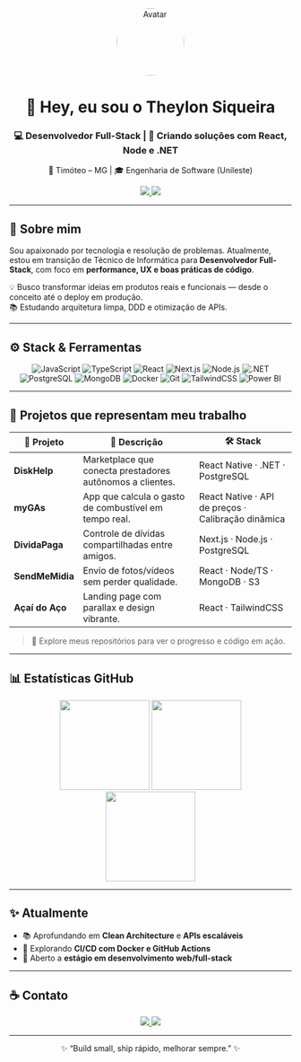<!-- Header -->
<div align="center">
  <img src="https://github.com/ProssimalCrost.png" width="120" style="border-radius: 50%;" alt="Avatar"/>
  
  <h1>👋 Hey, eu sou o Theylon Siqueira</h1>
  <h3>💻 Desenvolvedor Full-Stack | 🚀 Criando soluções com React, Node e .NET</h3>
  <p>📍 Timóteo – MG | 🎓 Engenharia de Software (Unileste)</p>

  <a href="https://www.linkedin.com/in/theylon-siqueira-44a327257">
    <img src="https://img.shields.io/badge/LinkedIn-0077B5?style=for-the-badge&logo=linkedin&logoColor=white"/>
  </a>
  <a href="https://github.com/ProssimalCrost">
    <img src="https://img.shields.io/badge/GitHub-000?style=for-the-badge&logo=github&logoColor=white"/>
  </a>
</div>

---

## 🌟 Sobre mim
Sou apaixonado por tecnologia e resolução de problemas. Atualmente, estou em transição de Técnico de Informática para **Desenvolvedor Full-Stack**, com foco em **performance, UX e boas práticas de código**.

💡 Busco transformar ideias em produtos reais e funcionais — desde o conceito até o deploy em produção.  
📚 Estudando arquitetura limpa, DDD e otimização de APIs.

---

## ⚙️ Stack & Ferramentas

<div align="center">

![JavaScript](https://img.shields.io/badge/-JavaScript-F7DF1E?style=for-the-badge&logo=javascript&logoColor=000)
![TypeScript](https://img.shields.io/badge/-TypeScript-3178C6?style=for-the-badge&logo=typescript&logoColor=fff)
![React](https://img.shields.io/badge/-React-61DAFB?style=for-the-badge&logo=react&logoColor=000)
![Next.js](https://img.shields.io/badge/-Next.js-000?style=for-the-badge&logo=nextdotjs)
![Node.js](https://img.shields.io/badge/-Node.js-339933?style=for-the-badge&logo=nodedotjs&logoColor=fff)
![.NET](https://img.shields.io/badge/-.NET-512BD4?style=for-the-badge&logo=dotnet&logoColor=fff)
![PostgreSQL](https://img.shields.io/badge/-PostgreSQL-4169E1?style=for-the-badge&logo=postgresql&logoColor=fff)
![MongoDB](https://img.shields.io/badge/-MongoDB-47A248?style=for-the-badge&logo=mongodb&logoColor=fff)
![Docker](https://img.shields.io/badge/-Docker-2496ED?style=for-the-badge&logo=docker&logoColor=fff)
![Git](https://img.shields.io/badge/-Git-F05032?style=for-the-badge&logo=git&logoColor=fff)
![TailwindCSS](https://img.shields.io/badge/-TailwindCSS-06B6D4?style=for-the-badge&logo=tailwindcss&logoColor=fff)
![Power BI](https://img.shields.io/badge/-Power%20BI-F2C811?style=for-the-badge&logo=powerbi&logoColor=000)

</div>

---

## 🧩 Projetos que representam meu trabalho

| 🚀 Projeto | 🧠 Descrição | 🛠️ Stack |
|------------|--------------|-----------|
| **DiskHelp** | Marketplace que conecta prestadores autônomos a clientes. | React Native · .NET · PostgreSQL |
| **myGAs** | App que calcula o gasto de combustível em tempo real. | React Native · API de preços · Calibração dinâmica |
| **DividaPaga** | Controle de dívidas compartilhadas entre amigos. | Next.js · Node.js · PostgreSQL |
| **SendMeMidia** | Envio de fotos/vídeos sem perder qualidade. | React · Node/TS · MongoDB · S3 |
| **Açaí do Aço** | Landing page com parallax e design vibrante. | React · TailwindCSS |

> 🔗 Explore meus repositórios para ver o progresso e código em ação.

---

## 📊 Estatísticas GitHub
<div align="center">
  <img height="160" src="https://github-readme-stats.vercel.app/api?username=ProssimalCrost&show_icons=true&theme=tokyonight&hide_border=true"/>
  <img height="160" src="https://github-readme-streak-stats.herokuapp.com/?user=ProssimalCrost&theme=tokyonight&hide_border=true"/>
</div>
<div align="center">
  <img height="160" src="https://github-readme-stats.vercel.app/api/top-langs/?username=ProssimalCrost&layout=compact&theme=tokyonight&hide_border=true"/>
</div>

---

## ✨ Atualmente
- 📚 Aprofundando em **Clean Architecture** e **APIs escaláveis**  
- 🧠 Explorando **CI/CD com Docker e GitHub Actions**  
- 💼 Aberto a **estágio em desenvolvimento web/full-stack**

---

## ☕ Contato
<div align="center">
  <a href="https://www.linkedin.com/in/theylon-siqueira-44a327257">
    <img src="https://img.shields.io/badge/LinkedIn-Theylon_Siqueira-0077B5?style=for-the-badge&logo=linkedin&logoColor=white"/>
  </a>
  <a href="mailto:theylonaugusto@gmail.com">
    <img src="https://img.shields.io/badge/Gmail-theylonaugusto@gmail.com-EA4335?style=for-the-badge&logo=gmail&logoColor=white"/>
  </a>
</div>

---

<p align="center">
  ✨ “Build small, ship rápido, melhorar sempre.” ✨  
</p>
